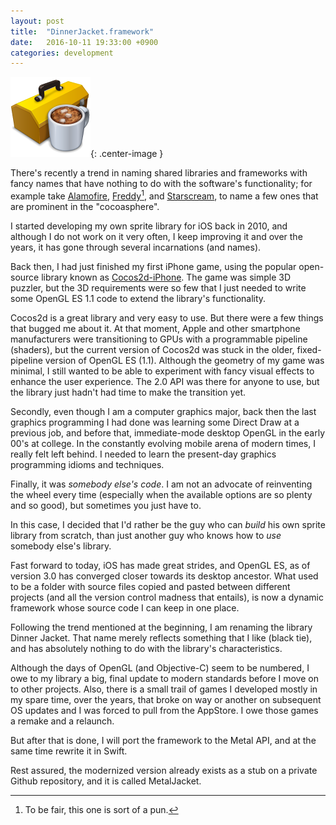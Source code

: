 ```yaml
---
layout: post
title:  "DinnerJacket.framework"
date:   2016-10-11 19:33:00 +0900
categories: development 
---
```


![Frameworks Icon](/assets/images/FrameworkIcon.png){: .center-image }


There's recently a trend in naming shared libraries and frameworks with fancy names that have nothing to do with the software's functionality; for example take [Alamofire](https://github.com/Alamofire/Alamofire), [Freddy](https://github.com/bignerdranch/Freddy)[^1], and [Starscream](https://github.com/daltoniam/starscream), to name a few ones that are prominent in the "cocoasphere".

I started developing my own sprite library for iOS back in 2010, and although I do not work on it very often, I keep improving it and over the years, it has gone through several incarnations (and names). 

Back then, I had just finished my first iPhone game, using the popular open-source library known as [Cocos2d-iPhone](http://cocos2d-objc.org). 
The game was simple 3D puzzler, but the 3D requirements were so few that I just needed to write some OpenGL ES 1.1 code to extend the library's functionality. 

Cocos2d is a great library and very easy to use. But there were a few things that bugged me about it. At that moment, Apple and other smartphone manufacturers were transitioning to GPUs with a programmable pipeline (shaders), but the current version of Cocos2d was stuck in the older, fixed-pipeline version of OpenGL ES (1.1).
Although the geometry of my game was minimal, I still wanted to be able to experiment with fancy visual effects to
enhance the user experience. The 2.0 API was there for anyone to use, but the library just hadn't had time to make the transition yet.

Secondly, even though I am a computer graphics major, back then the last graphics programming I had done was learning some Direct Draw at a previous job, and before that, immediate-mode desktop OpenGL in the early 00's at college. In the constantly evolving mobile arena of modern times, I really felt left behind. I needed to learn the present-day graphics programming idioms and techniques.

Finally, it was _somebody else's code_. I am not an advocate of reinventing the wheel every time (especially when the available options are so plenty and so good), but sometimes you just have to. 

In this case, I decided that I'd rather be the guy who can _build_ his own sprite library from scratch, than just another guy who knows how to _use_ somebody else's library.

Fast forward to today, iOS has made great strides, and OpenGL ES, as of version 3.0 has converged closer towards its desktop ancestor. What used to be a folder with source files copied and pasted between different projects (and all the version control madness that entails), is now a dynamic framework whose source code I can keep in one place.

Following the trend mentioned at the beginning, I am renaming the library Dinner Jacket. That name merely reflects something that I like (black tie), and has absolutely nothing to do with the library's characteristics.

Although the days of OpenGL (and Objective-C) seem to be numbered, I owe to my library a big, final update to modern standards before I move on to other projects. Also, there is a small trail of games I developed mostly in my spare time, over the years, that broke on way or another on subsequent OS updates and I was forced to pull from the AppStore. I owe those games a remake and a relaunch.

But after that is done, I will port the framework to the Metal API, and at the same time rewrite it in Swift.

Rest assured, the modernized version already exists as a stub on a private Github repository, and it is called MetalJacket.


[^1]: To be fair, this one is sort of a pun.
